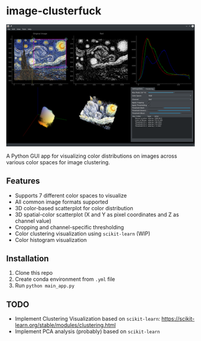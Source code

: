 # image-clusterfuck
![Image analysis of Starry Night Sky](github-images/example-view.png "Image analysis of Starry Night Sky")

A Python GUI app for visualizing color distributions on images across various color spaces for image clustering.

## Features
* Supports 7 different color spaces to visualize
* All common image formats supported
* 3D color-based scatterplot for color distribution
* 3D spatial-color scatterplot (X and Y as pixel coordinates and Z as channel value)
* Cropping and channel-specific thresholding
* Color clustering visualization using `scikit-learn` (WIP)
* Color histogram visualization

## Installation
1. Clone this repo
2. Create conda environment from `.yml` file
3. Run `python main_app.py`

## TODO
* Implement Clustering Visualization based on `scikit-learn`: https://scikit-learn.org/stable/modules/clustering.html
* Implement PCA analysis (probably) based on `scikit-learn`